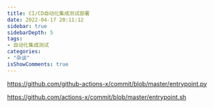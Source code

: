 ```yaml
---
title: CI/CD自动化集成测试部署
date: 2022-04-17 20:11:12
sidebar: true
sidebarDepth: 5
tags:
- 自动化集成测试
categories:
- "杂谈"
isShowComments: true
---
```



https://github.com/github-actions-x/commit/blob/master/entrypoint.py

https://github.com/actions-x/commit/blob/master/entrypoint.sh